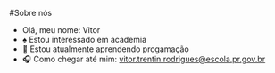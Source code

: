 #Sobre nós
-  Olá, meu  nome: Vitor
- :spades: Estou interessado em academia
- :flower_playing_cards: Estou atualmente aprendendo progamação
- :headphones: Como chegar até mim: vitor.trentin.rodrigues@escola.pr.gov.br 

<!---
VitorTrentin15/VitorTrentin15 is a ✨ special ✨ repository because its `README.md` (this file) appears on your GitHub profile.
You can click the Preview link to take a look at your changes.
--->
  
